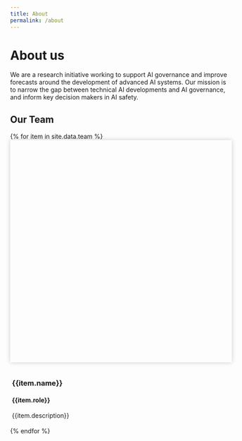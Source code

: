 ```yaml
---
title: About
permalink: /about
---
```


<head>
  <style>
    .team-grid {
      grid-gap: 10px !important;
      grid-template-columns: repeat(3, 1fr);
    }

    .member {
      max-width: 350px;
      width: 100%;
    }

    @media (max-width: 800px) {
      .team-grid { grid-template-columns: repeat(2, 1fr); }
    }

    @media (max-width: 550px) {
      .team-grid {
        grid-template-columns: repeat(1, 1fr);
        justify-items: center;
      }

      .member {
        max-width: 300px;
        width: 100%;
      }
    }

		.mug {
      padding-top: 100%;
      margin-bottom: 10px;
      box-shadow: 0 0 10px 0 rgb(0 0 0 / 20%);
      background-size: cover;
      background-position: center;
    }

    .member-info {
      padding: 4px;
    }

    .member-name {
      margin-bottom: 2px;
    }

    /* Helps directing the attention when jumping to the miniprofile of a member */
    body:not(.clicked) :target {
      box-shadow: 0 0 18px 3px rgb(203 104 253 / 74%);
    }

  </style>

  <script>
    // TODO Implement this properly
    document.body.addEventListener("touchstart", e => document.body.classList.add("clicked"));
    document.body.addEventListener("click", e => document.body.classList.add("clicked"));
  </script>
</head>

# About us
We are a research initiative working to support AI governance and improve forecasts around the development of advanced AI systems. Our mission is to narrow the gap between technical AI developments and AI governance, and inform key decision makers in AI safety.

## Our Team

<div class="collection-grid team-grid">
  {% for item in site.data.team %}
  <div class="member" id="{{item.id}}">
    <div class="mug" style="background-image: url('{{item.id | prepend: '/assets/images/team/' | append: '.jpg' | relative_url }}')"></div>
    <div class="member-info">
      <h3 class="member-name">{{item.name}}</h3>
      <h4 class="member-role">{{item.role}}</h4>
      <p class="member-description">{{item.description}}</p>
    </div>
  </div>
  {% endfor %}
</div>

